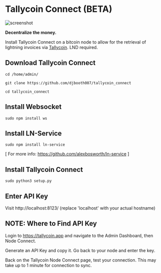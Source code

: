 # Tallycoin Connect (BETA)

![screenshot](https://tallyco.in/img/tallycoin_connect_screenshot.png)

**Decentralize the money.** 

Install Tallycoin Connect on a bitcoin node to allow for the retrieval of lightning invoices via [Tallycoin](https://tallycoin.app). LND required.

## Download Tallycoin Connect

`cd /home/admin/`

`git clone https://github.com/djbooth007/tallycoin_connect`

`cd tallycoin_connect`

## Install Websocket

`sudo npm install ws`

## Install LN-Service

`sudo npm install ln-service`

[ For more info: https://github.com/alexbosworth/ln-service ]

## Install Tallycoin Connect

`sudo python3 setup.py`

## Enter API Key

Visit http://localhost:8123/ (replace 'localhost' with your actual hostname)

## NOTE: Where to Find API Key

Login to https://tallycoin.app and navigate to the Admin Dashboard, then Node Connect.

Generate an API Key and copy it. Go back to your node and enter the key. 

Back on the Tallycoin Node Connect page, test your connection. This may take up to 1 minute for connection to sync.
